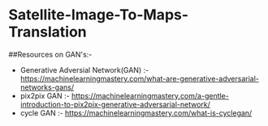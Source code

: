 # Satellite-Image-To-Maps-Translation

##Resources on GAN's:-
* Generative Adversial Network(GAN) :- https://machinelearningmastery.com/what-are-generative-adversarial-networks-gans/
* pix2pix GAN :- https://machinelearningmastery.com/a-gentle-introduction-to-pix2pix-generative-adversarial-network/
* cycle GAN :- https://machinelearningmastery.com/what-is-cyclegan/
